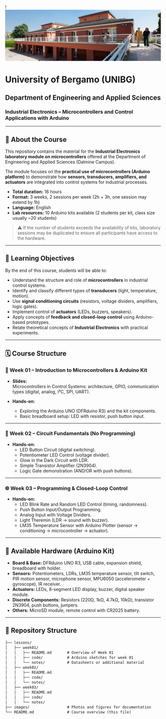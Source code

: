 !![Department of Engineering and Applied Sciences - Dalmine](./images/unibg_dalmine.jpg)

# University of Bergamo (UNIBG)

## Department of Engineering and Applied Sciences

### Industrial Electronics – Microcontrollers and Control Applications with Arduino

---

## 📘 About the Course
This repository contains the material for the **Industrial Electronics laboratory module on microcontrollers** offered at the Department of Engineering and Applied Sciences (Dalmine Campus).  

The module focuses on the **practical use of microcontrollers (Arduino platform)** to demonstrate how **sensors, transducers, amplifiers, and actuators** are integrated into control systems for industrial processes.  

- **Total duration:** 16 hours  
- **Format:** 3 weeks, 2 sessions per week (2h + 3h, one session may extend by 1h)  
- **Language:** English  
- **Lab resources:** 10 Arduino kits available (2 students per kit, class size usually ~20 students)  

> ⚠️ If the number of students exceeds the availability of kits, laboratory sessions may be duplicated to ensure all participants have access to the hardware.  

---

## 🎯 Learning Objectives
By the end of this course, students will be able to:
- Understand the structure and role of **microcontrollers** in industrial control systems.  
- Identify and classify different types of **transducers** (light, temperature, motion).  
- Use **signal conditioning circuits** (resistors, voltage dividers, amplifiers, logic gates).  
- Implement control of **actuators** (LEDs, buzzers, speakers).  
- Apply concepts of **feedback and closed-loop control** using Arduino-based prototypes.  
- Relate theoretical concepts of **Industrial Electronics** with practical experiments.  

---

## 🗓️ Course Structure

### 📘 Week 01 – Introduction to Microcontrollers & Arduino Kit
- **Slides:**  
  Microcontrollers in Control Systems: architecture, GPIO, communication types (digital, analog, I²C, SPI, UART).  

- **Hands-on:**  
  - Exploring the Arduino UNO (DFRduino R3) and the kit components.  
  - Basic breadboard setup: LED with resistor, push button input.  

---

### 🔧 Week 02 – Circuit Fundamentals (No Programming)
- **Hands-on:**  
  - LED Button Circuit (digital switching).  
  - Potentiometer LED Control (voltage divider).  
  - Glow in the Dark Circuit with LDR.  
  - Simple Transistor Amplifier (2N3904).  
  - Logic Gate demonstration (AND/OR with push buttons).  

---

### 🌐 Week 03 – Programming & Closed-Loop Control
- **Hands-on:**  
  - LED Blink Rate and Random LED Control (timing, randomness).  
  - Push Button Input/Output Programming.  
  - Analog Input with Voltage Dividers.  
  - Light Theremin (LDR → sound with buzzer).  
  - LM35 Temperature Sensor with Arduino Plotter (sensor → conditioning → microcontroller → actuator).  

---

## 🧰 Available Hardware (Arduino Kit)
- **Board & Base:** DFRduino UNO R3, USB cable, expansion shield, breadboard with holder.  
- **Sensors:** Potentiometers, LDRs, LM35 temperature sensor, tilt switch, PIR motion sensor, microphone sensor, MPU6050 (accelerometer + gyroscope), IR receiver.  
- **Actuators:** LEDs, 8-segment LED display, buzzer, digital speaker module.  
- **Discrete Components:** Resistors (220Ω, 1kΩ, 4.7kΩ, 10kΩ), transistor 2N3904, push buttons, jumpers.  
- **Others:** MicroSD module, remote control with CR2025 battery.  

---

## 📂 Repository Structure
```plaintext
├── lessons/
│   ├── week01/
│   │   ├── README.md       # Overview of Week 01
│   │   ├── code/           # Arduino sketches for week 01
│   │   └── notes/          # Datasheets or additional material
│   ├── week02/
│   │   ├── README.md
│   │   ├── code/
│   │   └── notes/
│   ├── week03/
│   │   ├── README.md
│   │   ├── code/
│   │   └── notes/
├── images/                 # Photos and figures for documentation
└── README.md               # Course overview (this file)
